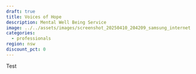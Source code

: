 ```yaml
---
draft: true
title: Voices of Hope
description: Mental Well Being Service
image: ../../assets/images/screenshot_20250410_204209_samsung_internet.jpg
categories:
  - professionals
region: nsw
discount_pct: 0
---
```

Test
